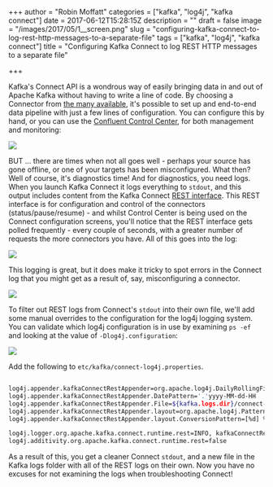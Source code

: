 +++
author = "Robin Moffatt"
categories = ["kafka", "log4j", "kafka connect"]
date = 2017-06-12T15:28:15Z
description = ""
draft = false
image = "/images/2017/05/1__screen.png"
slug = "configuring-kafka-connect-to-log-rest-http-messages-to-a-separate-file"
tags = ["kafka", "log4j", "kafka connect"]
title = "Configuring Kafka Connect to log REST HTTP messages to a separate file"

+++

Kafka's Connect API is a wondrous way of easily bringing data in and out of Apache Kafka without having to write a line of code. By choosing a Connector from [the many available](https://www.confluent.io/product/connectors/), it's possible to set up and end-to-end data pipeline with just a few lines of configuration. You can configure this by hand, or you can use the [Confluent Control Center](https://www.confluent.io/product/control-center/), for both management and monitoring: 

![](/content/images/2017/05/Control_Center.png)

BUT ... there are times when not all goes well - perhaps your source has gone offline, or one of your targets has been misconfigured. What then? Well of course, it's diagnostics time! And for diagnostics, you need logs. When you launch Kafka Connect it logs everything to `stdout`, and this output includes content from the Kafka Connect [REST interface](http://docs.confluent.io/current/connect/restapi.html). This REST interface is for configuration and control of the connectors (status/pause/resume) - and whilst Control Center is being used on the Connect configuration screens, you'll notice that the REST interface gets polled frequently - every couple of seconds, with a greater number of requests the more connectors you have. All of this goes into the log: 


![](/content/images/2017/05/1__screen-1.png)

This logging is great, but it does make it tricky to spot errors in the Connect log that you might get as a result of, say, misconfiguring a connector. 

![](/content/images/2017/05/1__screen_and_3__oracle_vbgeneric____ssh_-1.png)


To filter out REST logs from Connect's `stdout` into their own file, we'll add some manual overrides to the configuration for the log4j logging system. You can validate which log4j configuration is in use by examining `ps -ef` and looking at the value of `-Dlog4j.configuration`:

![](/content/images/2017/05/1__screen-2.png)

Add the following to `etc/kafka/connect-log4j.properties`. 
```bash

log4j.appender.kafkaConnectRestAppender=org.apache.log4j.DailyRollingFileAppender
log4j.appender.kafkaConnectRestAppender.DatePattern='.'yyyy-MM-dd-HH
log4j.appender.kafkaConnectRestAppender.File=${kafka.logs.dir}/connect-rest.log
log4j.appender.kafkaConnectRestAppender.layout=org.apache.log4j.PatternLayout
log4j.appender.kafkaConnectRestAppender.layout.ConversionPattern=[%d] %p %m (%c)%n

log4j.logger.org.apache.kafka.connect.runtime.rest=INFO, kafkaConnectRestAppender
log4j.additivity.org.apache.kafka.connect.runtime.rest=false
```

As a result of this, you get a cleaner Connect `stdout`, and a new file in the Kafka logs folder with all of the REST logs on their own. Now you have no excuses for not examining the logs when troubleshooting Connect!
